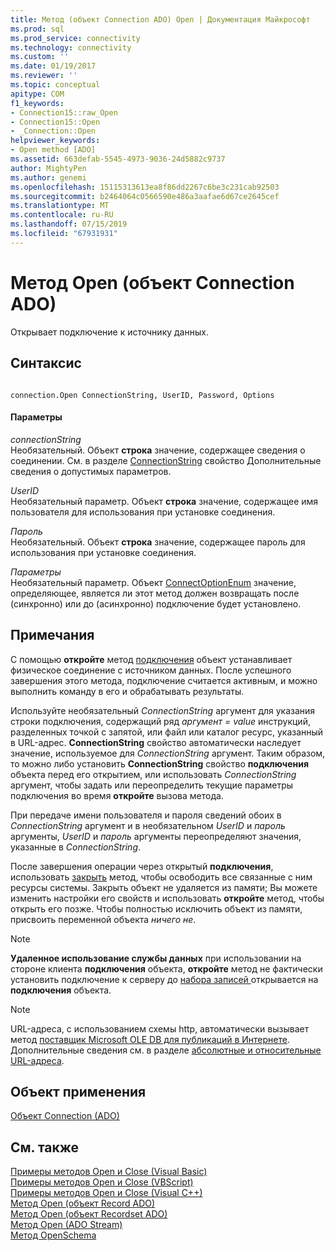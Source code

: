 ```yaml
---
title: Метод (объект Connection ADO) Open | Документация Майкрософт
ms.prod: sql
ms.prod_service: connectivity
ms.technology: connectivity
ms.custom: ''
ms.date: 01/19/2017
ms.reviewer: ''
ms.topic: conceptual
apitype: COM
f1_keywords:
- Connection15::raw_Open
- Connection15::Open
- _Connection::Open
helpviewer_keywords:
- Open method [ADO]
ms.assetid: 663defab-5545-4973-9036-24d5882c9737
author: MightyPen
ms.author: genemi
ms.openlocfilehash: 15115313613ea8f86dd2267c6be3c231cab92503
ms.sourcegitcommit: b2464064c0566590e486a3aafae6d67ce2645cef
ms.translationtype: MT
ms.contentlocale: ru-RU
ms.lasthandoff: 07/15/2019
ms.locfileid: "67931931"
---
```

# <a name="open-method-ado-connection"></a>Метод Open (объект Connection ADO)
Открывает подключение к источнику данных.  
  
## <a name="syntax"></a>Синтаксис  
  
```  
  
connection.Open ConnectionString, UserID, Password, Options  
```  
  
#### <a name="parameters"></a>Параметры  
 *connectionString*  
 Необязательный. Объект **строка** значение, содержащее сведения о соединении. См. в разделе [ConnectionString](../../../ado/reference/ado-api/connectionstring-property-ado.md) свойство Дополнительные сведения о допустимых параметров.  
  
 *UserID*  
 Необязательный параметр. Объект **строка** значение, содержащее имя пользователя для использования при установке соединения.  
  
 *Пароль*  
 Необязательный. Объект **строка** значение, содержащее пароль для использования при установке соединения.  
  
 *Параметры*  
 Необязательный параметр. Объект [ConnectOptionEnum](../../../ado/reference/ado-api/connectoptionenum.md) значение, определяющее, является ли этот метод должен возвращать после (синхронно) или до (асинхронно) подключение будет установлено.  
  
## <a name="remarks"></a>Примечания  
 С помощью **откройте** метод [подключения](../../../ado/reference/ado-api/connection-object-ado.md) объект устанавливает физическое соединение с источником данных. После успешного завершения этого метода, подключение считается активным, и можно выполнить команду в его и обрабатывать результаты.  
  
 Используйте необязательный *ConnectionString* аргумент для указания строки подключения, содержащий ряд *аргумент* *= value* инструкций, разделенных точкой с запятой, или файл или каталог ресурс, указанный в URL-адрес. **ConnectionString** свойство автоматически наследует значение, используемое для *ConnectionString* аргумент. Таким образом, то можно либо установить **ConnectionString** свойство **подключения** объекта перед его открытием, или использовать *ConnectionString* аргумент, чтобы задать или переопределить текущие параметры подключения во время **откройте** вызова метода.  
  
 При передаче имени пользователя и пароля сведений обоих в *ConnectionString* аргумент и в необязательном *UserID* и *пароль* аргументы, *UserID*  и *пароль* аргументы переопределяют значения, указанные в *ConnectionString*.  
  
 После завершения операции через открытый **подключения**, использовать [закрыть](../../../ado/reference/ado-api/close-method-ado.md) метод, чтобы освободить все связанные с ним ресурсы системы. Закрыть объект не удаляется из памяти; Вы можете изменить настройки его свойств и использовать **откройте** метод, чтобы открыть его позже. Чтобы полностью исключить объект из памяти, присвоить переменной объекта *ничего не*.  
  
> [!NOTE]
>  **Удаленное использование службы данных** при использовании на стороне клиента **подключения** объекта, **откройте** метод не фактически установить подключение к серверу до [набора записей ](../../../ado/reference/ado-api/recordset-object-ado.md) открывается на **подключения** объекта.  
  
> [!NOTE]
>  URL-адреса, с использованием схемы http, автоматически вызывает метод [поставщик Microsoft OLE DB для публикаций в Интернете](../../../ado/guide/appendixes/microsoft-ole-db-provider-for-internet-publishing.md). Дополнительные сведения см. в разделе [абсолютные и относительные URL-адреса](../../../ado/guide/data/absolute-and-relative-urls.md).  
  
## <a name="applies-to"></a>Объект применения  
 [Объект Connection (ADO)](../../../ado/reference/ado-api/connection-object-ado.md)  
  
## <a name="see-also"></a>См. также  
 [Примеры методов Open и Close (Visual Basic)](../../../ado/reference/ado-api/open-and-close-methods-example-vb.md)   
 [Примеры методов Open и Close (VBScript)](../../../ado/reference/ado-api/open-and-close-methods-example-vbscript.md)   
 [Примеры методов Open и Close (Visual C++)](../../../ado/reference/ado-api/open-and-close-methods-example-vc.md)   
 [Метод Open (объект Record ADO)](../../../ado/reference/ado-api/open-method-ado-record.md)   
 [Метод Open (объект Recordset ADO)](../../../ado/reference/ado-api/open-method-ado-recordset.md)   
 [Метод Open (ADO Stream)](../../../ado/reference/ado-api/open-method-ado-stream.md)   
 [Метод OpenSchema](../../../ado/reference/ado-api/openschema-method.md)
